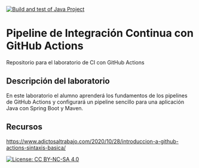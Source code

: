 [![Build and test of Java Project](https://github.com/ETSISI-EMS/ems2024-lab-1-3-ci-github-actions-ZebinLibs0001/actions/workflows/main.yml/badge.svg)](https://github.com/ETSISI-EMS/ems2024-lab-1-3-ci-github-actions-ZebinLibs0001/actions/workflows/main.yml)

# Pipeline de Integración Continua con GitHub Actions

Repositorio para el laboratorio de CI con GitHub Actions

## Descripción del laboratorio

En este laboratorio el alumno aprenderá los fundamentos de los pipelines de GitHub Actions y configurará un pipeline
sencillo para una aplicación Java con Spring Boot y Maven. 

## Recursos
https://www.adictosaltrabajo.com/2020/10/28/introduccion-a-github-actions-sintaxis-basica/

[![License: CC BY-NC-SA 4.0](https://img.shields.io/badge/License-CC_BY--NC--SA_4.0-lightgrey.svg)](https://creativecommons.org/licenses/by-nc-sa/4.0/)
